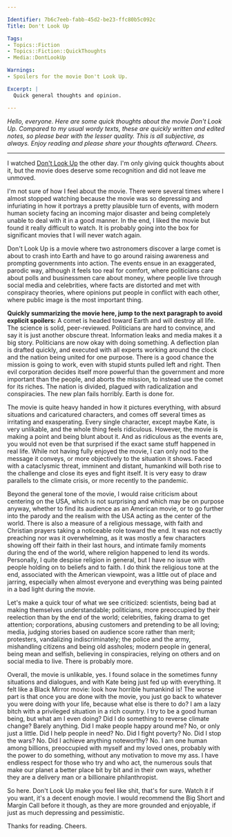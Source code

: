 ```yaml
---

Identifier: 7b6c7eeb-fabb-45d2-be23-ffc80b5c092c
Title: Don't Look Up

Tags:
- Topics::Fiction
- Topics::Fiction::QuickThoughts
- Media::DontLookUp

Warnings:
- Spoilers for the movie Don't Look Up.

Excerpt: |
  Quick general thoughts and opinion.

---
```



*Hello, everyone. Here are some quick thoughts about the movie Don't Look Up. Compared to my usual wordy texts, these are quickly written and edited notes, so please bear with the lesser quality. This is all subjective, as always. Enjoy reading and please share your thoughts afterward. Cheers.*

---

I watched [Don't Look Up](https://en.wikipedia.org/wiki/Don%27t_Look_Up) the other day. I'm only giving quick thoughts about it, but the movie does deserve some recognition and did not leave me unmoved.

I'm not sure of how I feel about the movie. There were several times where I almost stopped watching because the movie was so depressing and infuriating in how it portrays a pretty plausible turn of events, with modern human society facing an incoming major disaster and being completely unable to deal with it in a good manner. In the end, I liked the movie but found it really difficult to watch. It is probably going into the box for significant movies that I will never watch again.

Don't Look Up is a movie where two astronomers discover a large comet is about to crash into Earth and have to go around raising awareness and prompting governments into action. The events ensue in an exaggerated, parodic way, although it feels too real for comfort, where politicians care about polls and businessmen care about money, where people live through social media and celebrities, where facts are distorted and met with conspiracy theories, where opinions put people in conflict with each other, where public image is the most important thing.

**Quickly summarizing the movie here, jump to the next paragraph to avoid explicit spoilers:** A comet is headed toward Earth and will destroy all life. The science is solid, peer-reviewed. Politicians are hard to convince, and say it is just another obscure threat. Information leaks and media makes it a big story. Politicians are now okay with doing something. A deflection plan is drafted quickly, and executed with all experts working around the clock and the nation being united for one purpose. There is a good chance the mission is going to work, even with stupid stunts pulled left and right. Then evil corporation decides itself more powerful than the government and more important than the people, and aborts the mission, to instead use the comet for its riches. The nation is divided, plagued with radicalization and conspiracies. The new plan fails horribly. Earth is done for.

The movie is quite heavy handed in how it pictures everything, with absurd situations and caricatured characters, and comes off several times as irritating and exasperating. Every single character, except maybe Kate, is very unlikable, and the whole thing feels ridiculous. However, the movie is making a point and being blunt about it. And as ridiculous as the events are, you would not even be that surprised if the exact same stuff happened in real life. While not having fully enjoyed the movie, I can only nod to the message it conveys, or more objectively to the situation it shows. Faced with a cataclysmic threat, imminent and distant, humankind will both rise to the challenge and close its eyes and fight itself. It is very easy to draw parallels to the climate crisis, or more recently to the pandemic.

Beyond the general tone of the movie, I would raise criticism about centering on the USA, which is not surprising and which may be on purpose anyway, whether to find its audience as an American movie, or to go further into the parody and the realism with the USA acting as the center of the world. There is also a measure of a religious message, with faith and Christian prayers taking a noticeable role toward the end. It was not exactly preaching nor was it overwhelming, as it was mostly a few characters showing off their faith in their last hours, and intimate family moments during the end of the world, where religion happened to lend its words. Personally, I quite despise religion in general, but I have no issue with people holding on to beliefs and to faith. I do think the religious tone at the end, associated with the American viewpoint, was a little out of place and jarring, especially when almost everyone and everything was being painted in a bad light during the movie.

Let's make a quick tour of what we see criticized: scientists, being bad at making themselves understandable; politicians, more preoccupied by their reelection than by the end of the world; celebrities, faking drama to get attention; corporations, abusing customers and pretending to be all loving; media, judging stories based on audience score rather than merit; protesters, vandalizing indiscriminately; the police and the army, mishandling citizens and being old assholes; modern people in general, being mean and selfish, believing in conspiracies, relying on others and on social media to live. There is probably more.

Overall, the movie is unlikable, yes. I found solace in the sometimes funny situations and dialogues, and with Kate being just fed up with everything. It felt like a Black Mirror movie: look how horrible humankind is! The worse part is that once you are done with the movie, you just go back to whatever you were doing with your life, because what else is there to do? I am a lazy bitch with a privileged situation in a rich country. I try to be a good human being, but what am I even doing? Did I do something to reverse climate change? Barely anything. Did I make people happy around me? No, or only just a little. Did I help people in need? No. Did I fight poverty? No. Did I stop the wars? No. Did I achieve anything noteworthy? No. I am one human among billions, preoccupied with myself and my loved ones, probably with the power to do something, without any motivation to move my ass. I have endless respect for those who try and who act, the numerous souls that make our planet a better place bit by bit and in their own ways, whether they are a delivery man or a billionaire philanthropist.

So here. Don't Look Up make you feel like shit, that's for sure. Watch it if you want, it's a decent enough movie. I would recommend the Big Short and Margin Call before it though, as they are more grounded and enjoyable, if just as much depressing and pessimistic.

Thanks for reading. Cheers.
